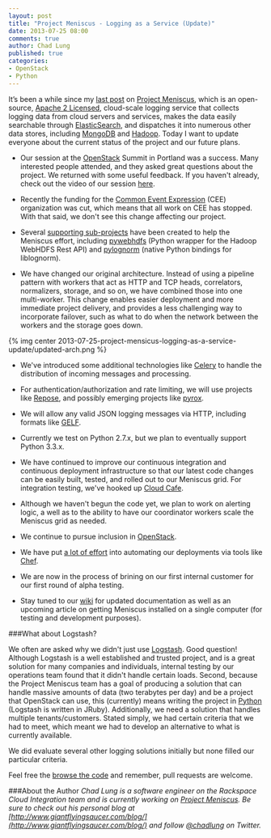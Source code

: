 ```yaml
---
layout: post
title: "Project Meniscus - Logging as a Service (Update)"
date: 2013-07-25 08:00
comments: true
author: Chad Lung
published: true
categories:
- OpenStack
- Python
---
```


It’s been a while since my [last post](http://developer.rackspace.com/blog/introducing-project-meniscus-the-python-event-cloud-logging-service.html) on [Project Meniscus](http://projectmeniscus.org), which is an open-source, [Apache 2 Licensed](http://www.apache.org/licenses/LICENSE-2.0.html), cloud-scale logging service that collects logging data from cloud servers and services, makes the data easily searchable through [ElasticSearch](http://www.elasticsearch.org/), and dispatches it into numerous other data stores, including [MongoDB](http://www.mongodb.org/) and [Hadoop](http://hadoop.apache.org/). Today I want to update everyone about the current status of the project and our future plans.

<!-- more -->

* Our session at the [OpenStack](http://openstack.org) Summit in Portland was a success. Many interested people attended, and they asked great questions about the project. We returned with some useful feedback. If you haven't already, check out the video of our session [here](http://www.youtube.com/watch?v=1mi7N4tDKA4).

* Recently the funding for the [Common Event Expression](http://cee.mitre.org/) (CEE) organization was cut, which means that all work on CEE has stopped. With that said, we don't see this change affecting our project.

* Several [supporting sub-projects](https://github.com/ProjectMeniscus/) have been created to help the Meniscus effort, including [pywebhdfs](https://pypi.python.org/pypi/pywebhdfs) (Python wrapper for the Hadoop WebHDFS Rest API) and [pylognorm](https://github.com/ProjectMeniscus/pylognorm) (native Python bindings for liblognorm).

* We have changed our original architecture. Instead of using a pipeline pattern with workers that act as HTTP and TCP heads, correlators, normalizers, storage, and so on, we have combined those into one multi-worker. This change enables easier deployment and more immediate project delivery, and provides a less challenging way to incorporate failover, such as what to do when the network between the workers and the storage goes down.

{% img center 2013-07-25-project-mensicus-logging-as-a-service-update/updated-arch.png %}

* We've introduced some additional technologies like [Celery](http://www.celeryproject.org/) to handle the distribution of incoming messages and processing.

* For authentication/authorization and rate limiting, we will use projects like [Repose](http://openrepose.org), and possibly emerging projects like [pyrox](https://github.com/zinic/pyrox).

* We will allow any valid JSON logging messages via HTTP, including formats like [GELF](http://www.graylog2.org/about/gelf).

* Currently we test on Python 2.7.x, but we plan to eventually support Python 3.3.x.

* We have continued to improve our continuous integration and continuous deployment infrastructure so that our latest code changes can be easily built, tested, and rolled out to our Meniscus grid. For integration testing, we've hooked up [Cloud Cafe](https://github.com/stackforge/cloudcafe).

* Although we haven't begun the code yet, we plan to work on alerting logic, a well as to the ability to have our coordinator workers scale the Meniscus grid as needed.

* We continue to pursue inclusion in [OpenStack](http://openstack.org).

* We have put [a lot of effort](https://github.com/ProjectMeniscus/chef-cookbooks) into automating our deployments via tools like [Chef](http://www.opscode.com/chef/).

* We are now in the process of brining on our first internal customer for our first round of alpha testing.

* Stay tuned to our [wiki](https://github.com/ProjectMeniscus/meniscus/wiki) for updated documentation as well as an upcoming article on getting Meniscus installed on a single computer (for testing and development purposes).

###What about Logstash?

We often are asked why we didn't just use [Logstash](http://logstash.net/). Good question! Although Logstash is a well established and trusted project, and is a great solution for many companies and individuals, internal testing by our operations team found that it didn't handle certain loads. Second, because the Project Meniscus team has a goal of producing a solution that can handle massive amounts of data (two terabytes per day) and be a project that OpenStack can use, this (currently) means writing the project in [Python](http://python.org) (Logstash is written in JRuby). Additionally, we need a solution that handles multiple tenants/customers. Stated simply, we had certain criteria that we had to meet, which meant we had to develop an alternative to what is currently available.

We did evaluate several other logging solutions initially but none filled our particular criteria.

Feel free the [browse the code](https://github.com/ProjectMeniscus/) and remember, pull requests are welcome.

###About the Author
_Chad Lung is a software engineer on the Rackspace Cloud Integration team and is currently working on [Project Meniscus](http://projectmeniscus.org). Be sure to check out his personal blog at [http://www.giantflyingsaucer.com/blog/](http://www.giantflyingsaucer.com/blog/) and follow [@chadlung](https://twitter.com/chadlung) on Twitter._
